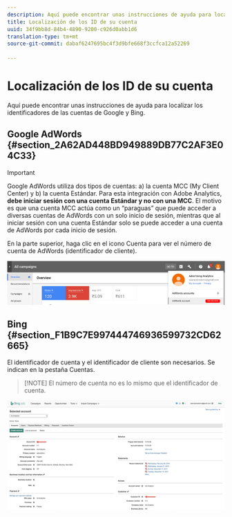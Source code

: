 ```yaml
---
description: Aquí puede encontrar unas instrucciones de ayuda para localizar los identificadores de las cuentas de Google y Bing.
title: Localización de los ID de su cuenta
uuid: 34f9bb8d-84b4-4890-9200-c926d0abb1d6
translation-type: tm+mt
source-git-commit: dabaf6247695bc4f3d9bfe668f3ccfca12a52269

---
```



# Localización de los ID de su cuenta

Aquí puede encontrar unas instrucciones de ayuda para localizar los identificadores de las cuentas de Google y Bing.

## Google AdWords {#section_2A62AD448BD949889DB77C2AF3E04C33}

>[!IMPORTANT]
>
>Google AdWords utiliza dos tipos de cuentas: a) la cuenta MCC (My Client Center) y b) la cuenta Estándar. Para esta integración con Adobe Analytics, **debe iniciar sesión con una cuenta Estándar y no con una MCC**. El motivo es que una cuenta MCC actúa como un “paraguas” que puede acceder a diversas cuentas de AdWords con un solo inicio de sesión, mientras que al iniciar sesión con una cuenta Estándar solo se puede acceder a una cuenta de AdWords por cada inicio de sesión.

En la parte superior, haga clic en el icono Cuenta para ver el número de cuenta de AdWords (identificador de cliente).

![](assets/google_account.png)

## Bing  {#section_F1B9C7E997444746936599732CD62665}

El identificador de cuenta y el identificador de cliente son necesarios. Se indican en la pestaña Cuentas.

>[!NOTE] El número de cuenta no es lo mismo que el identificador de cuenta.

![](assets/bing_id.png)
